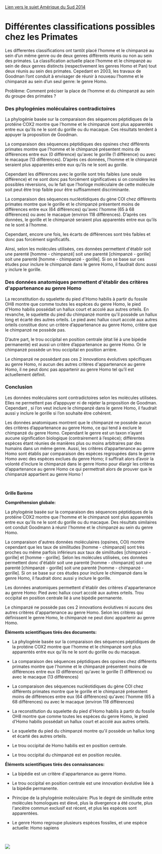 [Lien vers le sujet Amérique du Sud 2014](http://svt.ac-besancon.fr/bac-s-2014-amerique-du-sud/)

# Différentes classifications possibles chez les Primates

Les differentes classifications ont tantôt placé l’homme et le chimpanzé au sein d’un même genre ou de deux genres différents réunis ou non au sein des primates. La classification actuelle place l’homme et le chimpanzé	 au sein de deux genres distincts (respectivement les genres Homo et Pan) tout deux réunis au sein des primates. Cepedant en 2003, les travaux de Goodman l’ont conduit à envisager de réunir à nouveau l’homme et le chimpanzé au sein d’un seul genre: le genre Homo.

Problème: Comment préciser la place de l’homme et du chimpanzé au sein du groupe des primates ?

### Des phylogénies moléculaires contradictoires


La phylogénie basée sur la comparaison des séquences péptidiques de la protéine COX2 montre que l'homme et le chimpanzé sont plus apparentés entre eux qu'ils ne le sont du gorille ou du macaque. Ces résultats tendent à appuyer la proposition de Goodman.

La comparaison des séquences péptidiques des opsines chez différents primates montre que l'homme et le chimpanzé présentent moins de différences entre eux (0 différence) qu'avec le gorille (1 différence) ou avec le macaque (13 différences). D’après ces données, l’homme et le chimpanzé seraient plus apparentés entre eux qu’ils ne le sont au gorille. 

Cependant les différences avec le gorille sont très faibles (une seule différence) et ne sont donc pas forcément significatives si on considère les possibles réversions, ou le fait que l’horloge moléculaire de cette molécule soit peut être trop faible pour être suffisamment discriminante.

La comparaison des séquences nucléotidiques du gène COI chez différents primates montre que le gorille et le chimpanzé présentent moins de différences entre eux (64 différences) qu'avec l'homme (65 à 68 différences) ou avec le macaque (environ 118 différences). D’après ces données, le gorille et le chimpanzé seraient plus apparentés entre eux qu’ils ne le sont à l’homme.

Cependant, encore une fois, les écarts de différences sont très faibles et donc pas forcément significatifs.

Ainsi, selon les molécules utilisées, ces données permettent d'établir soit une parenté [homme - chimpanzé] soit une parenté [chimpanzé - gorille] soit une parenté [homme - chimpanzé - gorille]. Si on se base sur ces études pour inclure le chimpanzé dans le genre Homo, il faudrait donc aussi y inclure le gorille.



### Des données anatomiques permettent d'établir des critères d'appartenance au genre Homo

La reconstitution du squelette du pied d'Homo habilis à partir du fossile OH8 montre que comme toutes les espèces du genre Homo, le pied d'Homo habilis possédait un hallux court et accolé aux autres orteils.  En revanche, le squelette du pied du chimpanzé montre qu'il possède un hallux long et écarté des autres orteils. Le pied avec hallux court accolé aux autres orteils constitue donc un critère d’appartenance au genre Homo, critère que le chimpanzé ne possède pas.

D’autre part, le trou occipital en position centrale (état lié à une bipédie permanente) est aussi un critère d’appartenance au genre Homo. Or le chimpanzé possède un trou occipital en position arrière.

Le chimpanzé ne possèdant pas ces 2 innovations évolutives spécifiques au genre Homo, ni aucun des autres critères d'appartenance au genre Homo, il ne peut donc pas appartenir au genre Homo tel qu’il est actuellement définit.

### Conclusion

Les données moléculaires sont contradictoires selon les molécules utilisées. Elles ne permettent pas d’apppuyer ni de rejeter la proposition de Goodman. Cependant , si l’on veut inclure le chimpanzé dans le genre Homo, il faudrait aussi y inclure le gorille si l’on souhaite être cohérent.

Les données anatomiques montrent que le chimpanzé ne possède aucun des critères d’appartenance au genre Homo, ce qui tend à exclure le chimpanzé	 du genre Homo. Cependant le genre est un taxon n’ayant aucune signification biologique (contrairement à l’espèce); différentes espèces étant réunies de manières plus ou moins arbitraires par des humains dans un même genre. Aussi, les critères d’appartenance au genre Homo sont établis par comparaison des espèces regroupées dans le genre Homo avec des espèces exclues du genre Homo; il suffirait alors d’avoir la volonté d’inclure le chimpanzé dans le genre Homo pour élargir les critères d’appartenance au genre Homo ce qui permettrait alors de prouver que le chimpanzé appartient au genre Homo !


<p></br></p>

<p class=center><strong>Grille Barème</strong></p>

**Compréhension globale:**

La phylogénie basée sur la comparaison des séquences péptidiques de la protéine COX2 montre que l'homme et le chimpanzé sont plus apparentés entre eux qu'ils ne le sont du gorille ou du macaque. Des résultats similaires ont conduit Goodmann à réunir l'homme et le chimpanzé au sein du genre Homo.

La comparaison d'autres données moléculaires (opsines, COI) montre cependant que les taux de similitudes [homme - chimpanzé] sont très proches ou même parfois inférieurs aux taux de similitudes [chimpanzé - gorille] et [homme - gorille]. Selon les molécules utilisées, ces données permettent donc d'établir soit une parenté [homme - chimpanzé] soit une parenté [chimpanzé - gorille] soit une parenté [homme - chimpanzé - gorille]. Si on se base sur ces études pour inclure le chimpanzé dans le genre Homo, il faudrait donc aussi y inclure le gorille.

Les données anatomiques permettent d'établir des critères d'appartenance au genre Homo: 
Pied avec hallux court accolé aux autres orteils.
Trou occipital en position centrale lié à une bipédie permanente.

Le chimpanzé ne possède pas ces 2 innovations évolutives ni aucuns des autres critères d'appartenance au genre Homo. Selon les critères qui définissent le genre Homo, le chimpanzé ne peut donc appartenir au genre Homo.



**Éléments scientifiques tirés des documents:**

- La phylogénie basée sur la comparaison des séquences péptidiques de la protéine COX2 montre que l'homme et le chimpanzé sont plus apparentés entre eux qu'ils ne le sont du gorille ou du macaque.    

- La comparaison des séquences péptidiques des opsines chez différents primates montre que l'homme et le chimpanzé présentent moins de différences entre eux (0 différence) qu'avec le gorille (1 différence) ou avec le macaque (13 différences)

- La comparaison des séquences nucléotidiques du gène COI chez différents primates montre que le gorille et le chimpanzé présentent moins de différences entre eux (64 différences) qu'avec l'homme (65 à 68 différences) ou avec le macaque (environ 118 différences)

- La reconstitution du squelette du pied d'Homo habilis à partir du fossile OH8 montre que comme toutes les espèces du genre Homo, le pied d'Homo habilis possédait un hallux court et accolé aux autres orteils.  

- Le squelette du pied du chimpanzé montre qu'il possède un hallux long et écarté des autres orteils.

- Le trou occipital de Homo habilis est en position centrale.

- Le trou occipital du chimpanzé est en position reculée.



**Éléments scientifiques tirés des connaissances:**

- La bipédie est un critère d'appartenance au genre Homo. 

- Le trou occipital en position centrale est une innovation évolutive liée à la bipédie permanente.  

- Principe de la phylogénie moléculaire: Plus le degré de similitude entre molécules homologues est élevé, plus la divergence a été courte, plus l'ancêtre commun exclusif est récent, et plus les espèces sont apparentées.

- Le genre Homo regroupe plusieurs espèces fossiles, et une espèce actuelle: Homo sapiens  


<p></br></p>

<img src="https://ipfs.io/ipfs/QmRhCmHbKbHVoDQx577SNPDeuKXNqfodkep6HdSN9vk7t7" width="">





